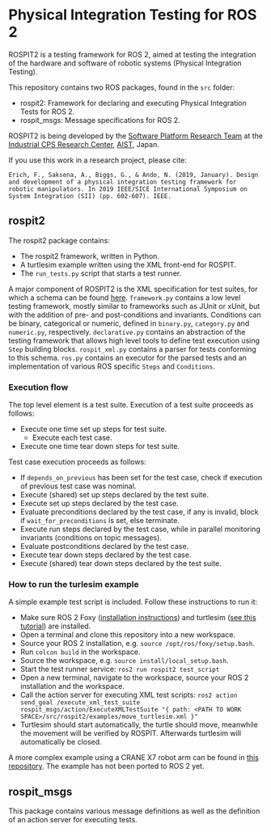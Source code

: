 # Physical Integration Testing for ROS 2

ROSPIT2 is a testing framework for ROS 2, aimed at testing the integration of the hardware and software of robotic systems (Physical Integration Testing).

This repository contains two ROS packages, found in the `src` folder:
* rospit2: Framework for declaring and executing Physical Integration Tests for ROS 2.
* rospit_msgs: Message specifications for ROS 2.

ROSPIT2 is being developed by the [Software Platform Research Team](https://unit.aist.go.jp/icps/icps-sp/en/about-spr-teams/) at the [Industrial CPS Research Center](https://unit.aist.go.jp/icps/index_en.html), [AIST](https://www.aist.go.jp/index_en.html), Japan.

If you use this work in a research project, please cite:

`Erich, F., Saksena, A., Biggs, G., & Ando, N. (2019, January). Design and development of a physical integration testing framework for robotic manipulators. In 2019 IEEE/SICE International Symposium on System Integration (SII) (pp. 602-607). IEEE.`

## rospit2

The rospit2 package contains:
* The rospit2 framework, written in Python.
* A turtlesim example written using the XML front-end for ROSPIT.
* The `run_tests.py` script that starts a test runner.

A major component of ROSPIT2 is the XML specification for test suites, for which a schema can be found [here](src/rospit2/rospit2/xml/rospit.xsd).
`framework.py` contains a low level testing framework, mostly similar to frameworks such as JUnit or xUnit, but with the addition of pre- and post-conditions and invariants.
Conditions can be binary, categorical or numeric, defined in `binary.py`, `category.py` and `numeric.py`, respectively.
`declarative.py` contains an abstraction of the testing framework that allows high level tools to define test execution using `Step` building blocks.
`rospit_xml.py` contains a parser for tests conforming to this schema.
`ros.py` contains an executor for the parsed tests and an implementation of various ROS specific `Steps` and `Conditions`.

### Execution flow

The top level element is a test suite. Execution of a test suite proceeds as follows:

- Execute one time set up steps for test suite.
  - Execute each test case.
- Execute one time tear down steps for test suite.

Test case execution proceeds as follows:

- If `depends_on_previous` has been set for the test case, check if execution of previous test case was nominal.
- Execute (shared) set up steps declared by the test suite.
- Execute set up steps declared by the test case.
- Evaluate preconditions declared by the test case, if any is invalid, block if `wait_for_preconditions` is set, else terminate.
- Execute run steps declared by the test case, while in parallel monitoring invariants (conditions on topic messages).
- Evaluate postconditions declared by the test case.
- Execute tear down steps declared by the test case.
- Execute (shared) tear down steps declared by the test suite.

### How to run the turlesim example
A simple example test script is included. Follow these instructions to run it:
* Make sure ROS 2 Foxy ([installation instructions](https://index.ros.org/doc/ros2/Installation/Foxy/)) and turtlesim ([see this tutorial](https://index.ros.org/doc/ros2/Tutorials/Turtlesim/Introducing-Turtlesim/)) are installed.
* Open a terminal and clone this repository into a new workspace.
* Source your ROS 2 installation, e.g. `source /opt/ros/foxy/setup.bash`.
* Run `colcon build` in the workspace.
* Source the workspace, e.g. `source install/local_setup.bash`.
* Start the test runner service: `ros2 run rospit2 test_script`
* Open a new terminal, navigate to the workspace, source your ROS 2 installation and the workspace.
* Call the action server for executing XML test scripts: `ros2 action send_goal /execute_xml_test_suite rospit_msgs/action/ExecuteXMLTestSuite "{ path: <PATH TO WORK SPACE>/src/rospit2/examples/move_turtlesim.xml }"`
* Turtlesim should start automatically, the turtle should move, meanwhile the movement will be verified by ROSPIT. Afterwards turtlesim will automatically be closed.

A more complex example using a CRANE X7 robot arm can be found in [this repository](https://github.com/FlorisE/crane_pnp_pits/). The example has not been ported to ROS 2 yet.

## rospit_msgs

This package contains various message definitions as well as the definition of an action server for executing tests.
